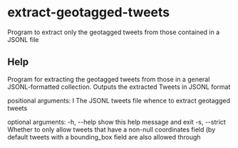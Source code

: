 # extract-geotagged-tweets
Program to extract only the geotagged tweets from those contained in a JSONL file

## Help
Program for extracting the geotagged tweets from those in a general JSONL-formatted
collection. Outputs the extracted Tweets in JSONL format

positional arguments:
  I             The JSONL tweets file whence to extract geotagged tweets

optional arguments:
  -h, --help    show this help message and exit
  -s, --strict  Whether to only allow tweets that have a non-null coordinates field (by
                default tweets with a bounding_box field are also allowed through
